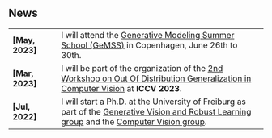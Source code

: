 ## News

<table style="width:100%;border-spacing:0px;border-collapse:collapse;margin-right:auto;margin-left:auto;"><tbody>
	<tr>
		<td style="border: none;">
		  <strong>[May, 2023]</strong> 
		</td>
		<td style="border: none;">
			I will attend the <a href="https://gemss.ai/">Generative Modeling Summer School (GeMSS)</a> in Copenhagen, June 26th to 30th.
		</td>	
	</tr>		
	<tr>
		<td style="border: none;">
		  <strong>[Mar, 2023]</strong> 
		</td>
		<td style="border: none;">
			I will be part of the organization of the <a href="https://www.ood-cv.org/">2nd Workshop on Out Of Distribution Generalization in Computer Vision</a> at <strong>ICCV 2023</strong>.
		</td>	
	</tr>	
  <tr>
		<td width="80" style="border: none;">
		  <strong>[Jul, 2022]</strong> 
		</td>
		<td style="border: none;">
			I will start a Ph.D. at the University of Freiburg as part of the <a href="https://gvrl.mpi-inf.mpg.de">Generative Vision and Robust Learning group</a> and the 
      <a href="https://lmb.informatik.uni-freiburg.de">Computer Vision group</a>.
		</td>	
	</tr>	

</tbody>
</table>
